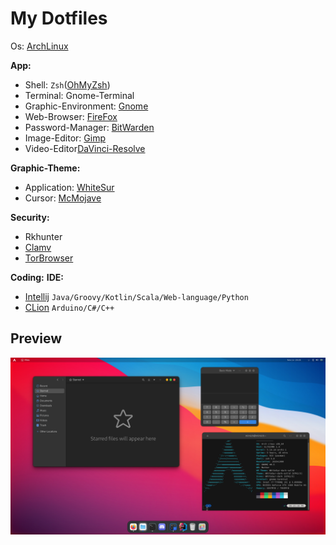 # My Dotfiles 

Os: [ArchLinux](https://archlinux.org/)

**App:**

- Shell: `Zsh`([OhMyZsh](https://github.com/ohmyzsh/ohmyzsh))
- Terminal: Gnome-Terminal
- Graphic-Environment: [Gnome](https://www.gnome.org/)
- Web-Browser: [FireFox](https://www.mozilla.org)
- Password-Manager: [BitWarden](https://bitwarden.com/)
- Image-Editor: [Gimp](https://www.gimp.org/)
- Video-Editor[DaVinci-Resolve](https://www.blackmagicdesign.com/products/davinciresolve)

**Graphic-Theme:**

- Application: [WhiteSur](https://github.com/vinceliuice/WhiteSur-gtk-theme)
- Cursor: [McMojave](https://github.com/vinceliuice/McMojave-cursors)

**Security:**
- Rkhunter
- [Clamv](https://www.clamv.net/)
- [TorBrowser](https://www.torproject.org/download/)

**Coding:**
**IDE:**
- [Intellij](https://www.jetbrains.com/idea/) `Java/Groovy/Kotlin/Scala/Web-language/Python`
- [CLion](https://www.jetbrains.com/clion/) `Arduino/C#/C++`

## Preview
![Desktop](preview.png)
